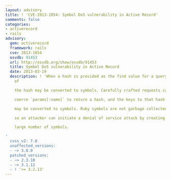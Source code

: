 ```yaml
---
layout: advisory
title: ! 'CVE-2013-1854: Symbol DoS vulnerability in Active Record'
comments: false
categories:
- activerecord
- rails
advisory:
  gem: activerecord
  framework: rails
  cve: 2013-1854
  osvdb: 91453
  url: http://osvdb.org/show/osvdb/91453
  title: Symbol DoS vulnerability in Active Record
  date: 2013-03-19
  description: ! 'When a hash is provided as the find value for a query, the keys
    of

    the hash may be converted to symbols. Carefully crafted requests can

    coerce `params[:name]` to return a hash, and the keys to that hash

    may be converted to symbols. Ruby symbols are not garbage collected,

    so an attacker can initiate a denial of service attack by creating a

    large number of symbols.

'
  cvss_v2: 7.8
  unaffected_versions:
  - ~> 3.0.0
  patched_versions:
  - ~> 2.3.18
  - ~> 3.1.12
  - ! '>= 3.2.13'
---
```

